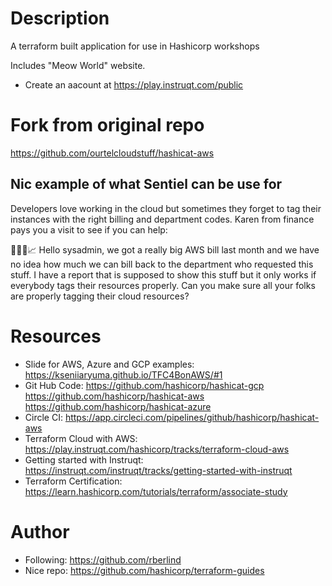 # Description
 A terraform built application for use in Hashicorp workshops

Includes "Meow World" website.

- Create an aacount at https://play.instruqt.com/public
# Fork from original repo
https://github.com/ourtelcloudstuff/hashicat-aws

## Nic example of what Sentiel can be use for
Developers love working in the cloud but sometimes they forget to tag their instances with the right billing and department codes. Karen from finance pays you a visit to see if you can help:

👩🏼‍💼📈 Hello sysadmin, we got a really big AWS bill last month and we have no idea how much we can bill back to the department who requested this stuff. I have a report that is supposed to show this stuff but it only works if everybody tags their resources properly. Can you make sure all your folks are properly tagging their cloud resources?

# Resources
- Slide for AWS, Azure and GCP examples: https://kseniiaryuma.github.io/TFC4BonAWS/#1
- Git Hub Code: 
  https://github.com/hashicorp/hashicat-gcp
  https://github.com/hashicorp/hashicat-aws
  https://github.com/hashicorp/hashicat-azure
- Circle CI: https://app.circleci.com/pipelines/github/hashicorp/hashicat-aws 
- Terraform Cloud with AWS: https://play.instruqt.com/hashicorp/tracks/terraform-cloud-aws
- Getting started with Instruqt: https://instruqt.com/instruqt/tracks/getting-started-with-instruqt
- Terraform Certification: https://learn.hashicorp.com/tutorials/terraform/associate-study

# Author
- Following: https://github.com/rberlind
- Nice repo: https://github.com/hashicorp/terraform-guides

